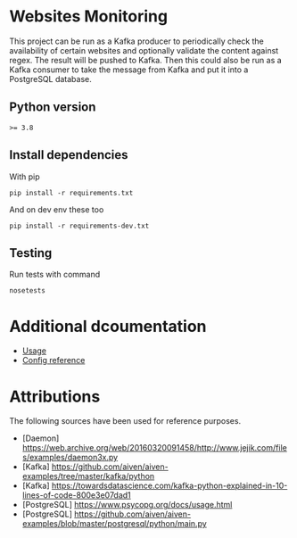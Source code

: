 # Websites Monitoring

This project can be run as a Kafka producer to periodically check the availability of certain websites and optionally validate the content against regex. The result will be pushed to Kafka. Then this could also be run as a Kafka consumer to take the message from Kafka and put it into a PostgreSQL database.

## Python version

    >= 3.8

## Install dependencies

With pip

    pip install -r requirements.txt

And on dev env these too

    pip install -r requirements-dev.txt

## Testing

Run tests with command

    nosetests

# Additional dcoumentation

- [Usage](docs/usage.md)
- [Config reference](docs/config_reference.md)

# Attributions

The following sources have been used for reference purposes.
- [Daemon] https://web.archive.org/web/20160320091458/http://www.jejik.com/files/examples/daemon3x.py
- [Kafka] https://github.com/aiven/aiven-examples/tree/master/kafka/python
- [Kafka] https://towardsdatascience.com/kafka-python-explained-in-10-lines-of-code-800e3e07dad1
- [PostgreSQL] https://www.psycopg.org/docs/usage.html
- [PostgreSQL] https://github.com/aiven/aiven-examples/blob/master/postgresql/python/main.py